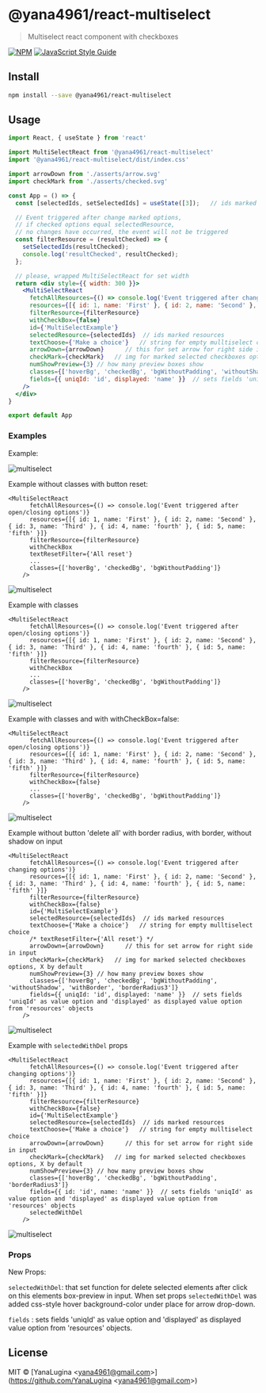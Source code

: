 # @yana4961/react-multiselect

> Multiselect react component with checkboxes

[![NPM](https://img.shields.io/npm/v/@yana4961/react-multiselect.svg)](https://www.npmjs.com/package/@yana4961/react-multiselect) [![JavaScript Style Guide](https://img.shields.io/badge/code_style-standard-brightgreen.svg)](https://standardjs.com)

## Install

```bash
npm install --save @yana4961/react-multiselect
```

## Usage

```jsx
import React, { useState } from 'react'

import MultiSelectReact from '@yana4961/react-multiselect'
import '@yana4961/react-multiselect/dist/index.css'

import arrowDown from './asserts/arrow.svg'
import checkMark from './asserts/checked.svg'

const App = () => {
  const [selectedIds, setSelectedIds] = useState([3]);   // ids marked resources

  // Event triggered after change marked options,
  // if checked options equal selectedResource,
  // no changes have occurred, the event will not be triggered
  const filterResource = (resultChecked) => {
    setSelectedIds(resultChecked);
    console.log('resultChecked', resultChecked);
  };

  // please, wrapped MultiSelectReact for set width
  return <div style={{ width: 300 }}>
    <MultiSelectReact
      fetchAllResources={() => console.log('Event triggered after changing options')}
      resources={[{ id: 1, name: 'First' }, { id: 2, name: 'Second' }, { id: 3, name: 'Third' }, { id: 4, name: 'fourth' }, { id: 5, name: 'fifth' }]}
      filterResource={filterResource}
      withCheckBox={false}
      id={'MultiSelectExample'}
      selectedResource={selectedIds}  // ids marked resources
      textChoose={'Make a choice'}   // string for empty mulltiselect choice
      arrowDown={arrowDown}      // this for set arrow for right side in input
      checkMark={checkMark}   // img for marked selected checkboxes options, X by default
      numShowPreview={3} // how many preview boxes show
      classes={['hoverBg', 'checkedBg', 'bgWithoutPadding', 'withoutShadow', 'withBorder', 'borderRadius3']}
      fields={{ uniqId: 'id', displayed: 'name' }}  // sets fields 'uniqId' as value option and 'displayed' as displayed value option from 'resources' objects
    />
  </div>
}

export default App

```

### Examples 

Example: 

![multiselect](/example/images/exampleMain.png)


Example without classes with button reset: 
```
<MultiSelectReact
      fetchAllResources={() => console.log('Event triggered after open/closing options')}
      resources={[{ id: 1, name: 'First' }, { id: 2, name: 'Second' }, { id: 3, name: 'Third' }, { id: 4, name: 'fourth' }, { id: 5, name: 'fifth' }]}
      filterResource={filterResource}
      withCheckBox
      textResetFilter={'All reset'}
      ...
      classes={['hoverBg', 'checkedBg', 'bgWithoutPadding']}
    />
```
![multiselect](/example/images/example.png)

Example with classes
```
<MultiSelectReact
      fetchAllResources={() => console.log('Event triggered after open/closing options')}
      resources={[{ id: 1, name: 'First' }, { id: 2, name: 'Second' }, { id: 3, name: 'Third' }, { id: 4, name: 'fourth' }, { id: 5, name: 'fifth' }]}
      filterResource={filterResource}
      withCheckBox
      ...
      classes={['hoverBg', 'checkedBg', 'bgWithoutPadding']}
    />
```
![multiselect](/example/images/exampleWithHover.png)


Example with classes and with withCheckBox=false:
```
<MultiSelectReact
      fetchAllResources={() => console.log('Event triggered after open/closing options')}
      resources={[{ id: 1, name: 'First' }, { id: 2, name: 'Second' }, { id: 3, name: 'Third' }, { id: 4, name: 'fourth' }, { id: 5, name: 'fifth' }]}
      filterResource={filterResource}
      withCheckBox={false}
      ...
      classes={['hoverBg', 'checkedBg', 'bgWithoutPadding']}
    />
```

![multiselect](/example/images/exampleWithoutCB.png)

Example without button 'delete all' with border radius, with border, without shadow on input

```
<MultiSelectReact
      fetchAllResources={() => console.log('Event triggered after changing options')}
      resources={[{ id: 1, name: 'First' }, { id: 2, name: 'Second' }, { id: 3, name: 'Third' }, { id: 4, name: 'fourth' }, { id: 5, name: 'fifth' }]}
      filterResource={filterResource}
      withCheckBox={false}
      id={'MultiSelectExample'}
      selectedResource={selectedIds}  // ids marked resources
      textChoose={'Make a choice'}   // string for empty mulltiselect choice
      /* textResetFilter={'All reset'} */
      arrowDown={arrowDown}      // this for set arrow for right side in input
      checkMark={checkMark}   // img for marked selected checkboxes options, X by default
      numShowPreview={3} // how many preview boxes show
      classes={['hoverBg', 'checkedBg', 'bgWithoutPadding', 'withoutShadow', 'withBorder', 'borderRadius3']}
      fields={{ uniqId: 'id', displayed: 'name' }}  // sets fields 'uniqId' as value option and 'displayed' as displayed value option from 'resources' objects
    />
```

![multiselect](/example/images/example2v.png)

Example with ```selectedWithDel``` props
```
<MultiSelectReact
      fetchAllResources={() => console.log('Event triggered after changing options')}
      resources={[{ id: 1, name: 'First' }, { id: 2, name: 'Second' }, { id: 3, name: 'Third' }, { id: 4, name: 'fourth' }, { id: 5, name: 'fifth' }]}
      filterResource={filterResource}
      withCheckBox={false}
      id={'MultiSelectExample'}
      selectedResource={selectedIds}  // ids marked resources
      textChoose={'Make a choice'}   // string for empty mulltiselect choice
      arrowDown={arrowDown}      // this for set arrow for right side in input
      checkMark={checkMark}   // img for marked selected checkboxes options, X by default
      numShowPreview={3} // how many preview boxes show
      classes={['hoverBg', 'checkedBg', 'bgWithoutPadding', 'borderRadius3']}
      fields={{ id: 'id', name: 'name' }}  // sets fields 'uniqId' as value option and 'displayed' as displayed value option from 'resources' objects
      selectedWithDel
    />
```

![multiselect](/example/images/exampleDelBtn.png)

### Props

New Props:

```selectedWithDel```: that set function for delete selected elements after click on this elements box-preview in input. 
When set props ```selectedWithDel```  was added css-style hover background-color under place for arrow drop-down.

 ``` fields ``` : sets fields 'uniqId' as value option and 'displayed' as displayed value option from 'resources' objects.

## License

MIT © [YanaLugina &lt;yana4961@gmail.com&gt;](https://github.com/YanaLugina &lt;yana4961@gmail.com&gt;)
